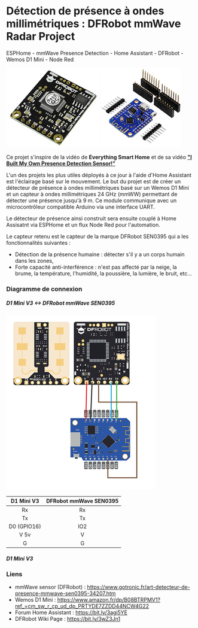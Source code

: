 # Détection de présence à ondes millimétriques : DFRobot mmWave Radar Project
ESPHome - mmWave Presence Detection - Home Assistant - DFRobot - Wemos D1 Mini - Node Red

![DFRobot mmWave Radar SEN0395](https://raw.githubusercontent.com/allfab/dfrobot-mmWave-radar-project/main/02-DFRobot%20mmWave%20SEN0395/Images/ori-detecteur-de-presence-mmwave-sen0395-34207-light.jpg)
![AZDelivery D1 Mini V3](https://raw.githubusercontent.com/allfab/dfrobot-mmWave-radar-project/main/01-Arduino%20D1%20Mini%20V3/Images/d1miniv3-light.jpg)


Ce projet s'inspire de la vidéo de **Everything Smart Home** et de sa vidéo **["I Built My Own Presence Detection Sensor!"](https://www.youtube.com/watch?v=VEqWlOeJ2YA)**

L'un des projets les plus utiles déployés à ce jour à l'aide d'Home Assistant est l'éclairage basé sur le mouvement.
Le but du projet est de créer un détecteur de présence à ondes millimétriques basé sur un Wemos D1 Mini et un capteur à ondes millimétriques 24 GHz (mmWW) permettant de détecter une présence jusqu'à 9 m. Ce module communique avec un microcontrôleur compatible Arduino via une interface UART.

Le détecteur de présence ainsi construit sera ensuite couplé à Home Assisatnt via ESPHome et un flux Node Red pour l'automation. 

Le capteur retenu est le capteur de la marque DFRobot SEN0395 qui a les fonctionnalités suivantes :
+ Détection de la présence humaine : détecter s'il y a un corps humain dans les zones,
+ Forte capacité anti-interférence : n'est pas affecté par la neige, la brume, la température, l'humidité, la poussière, la lumière, le bruit, etc...


### Diagramme de connexion

##### D1 Mini V3 <-> DFRobot mmWave SEN0395

![Diagramme](https://raw.githubusercontent.com/allfab/dfrobot-mmWave-radar-project/main/03-Connection%20diagram/Connection%20Diagram%20-%20D1%20Mini%20V3%20-%20DFRobot%20mmWave%20Radar%20Light.jpg)

| D1 Mini V3    | DFRobot mmWave SEN0395 |
|:-------------:|:----------------------:|
| Rx            | Rx                     |
| Tx            | Tx                     |
| D0 (GPIO16)   | IO2                    |
| V 5v          | V                      |
| G             | G                      |

##### D1 Mini V3

### Liens
+ mmWave sensor (DFRobot) : https://www.gotronic.fr/art-detecteur-de-presence-mmwave-sen0395-34207.htm
+ Wemos D1 Mini : https://www.amazon.fr/dp/B08BTRPMV1?ref_=cm_sw_r_cp_ud_dp_PRTYDE7ZZDD44NCW4G22
+ Forum Home Assistant : https://bit.ly/3agi5YE
+ DFRobot Wiki Page : https://bit.ly/3wZ3Jn1
